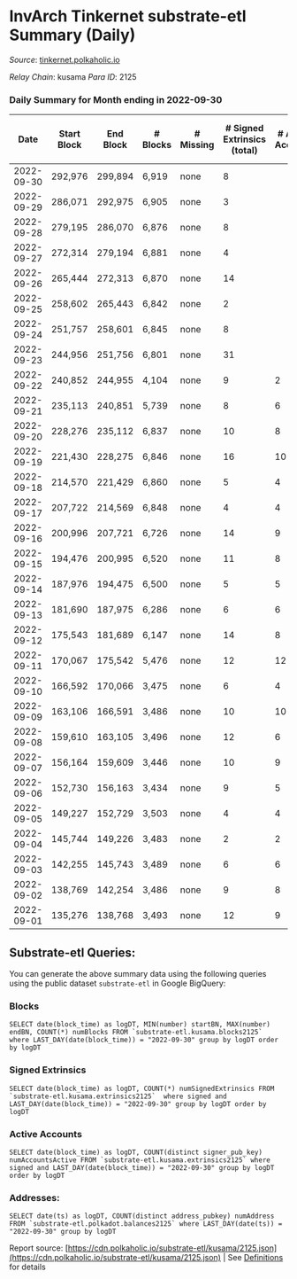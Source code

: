 # InvArch Tinkernet substrate-etl Summary (Daily)

_Source_: [tinkernet.polkaholic.io](https://tinkernet.polkaholic.io)

*Relay Chain*: kusama
*Para ID*: 2125



### Daily Summary for Month ending in 2022-09-30


| Date | Start Block | End Block | # Blocks | # Missing | # Signed Extrinsics (total) | # Active Accounts | # Addresses with Balances | # Events | # Transfers | # XCM Transfers In | # XCM Transfers Out |
| ---- | ----------- | --------- | -------- | --------- | --------------------------- | ----------------- | ------------------------- | -------- | ----------- | ------------------ | ------------------- |
| 2022-09-30 | 292,976 | 299,894 | 6,919 | none  | 8 |  | 1,206 | 14,111 | 210  |   |   |
| 2022-09-29 | 286,071 | 292,975 | 6,905 | none  | 3 |  |  | 13,931 | 93  |   |   |
| 2022-09-28 | 279,195 | 286,070 | 6,876 | none  | 8 |  |  | 14,007 | 193  |   |   |
| 2022-09-27 | 272,314 | 279,194 | 6,881 | none  | 4 |  |  | 13,921 | 124  |   |   |
| 2022-09-26 | 265,444 | 272,313 | 6,870 | none  | 14 |  |  | 14,209 | 355  |   |   |
| 2022-09-25 | 258,602 | 265,443 | 6,842 | none  | 2 |  |  | 13,767 | 62  |   |   |
| 2022-09-24 | 251,757 | 258,601 | 6,845 | none  | 8 |  |  | 13,949 | 196  |   |   |
| 2022-09-23 | 244,956 | 251,756 | 6,801 | none  | 31 |  |  | 14,708 | 807  |   |   |
| 2022-09-22 | 240,852 | 244,955 | 4,104 | none  | 9 | 2 |  | 8,564 | 279  |   |   |
| 2022-09-21 | 235,113 | 240,851 | 5,739 | none  | 8 | 6 |  | 11,706 | 165  |   |   |
| 2022-09-20 | 228,276 | 235,112 | 6,837 | none  | 10 | 8 |  | 14,018 | 264  |   |   |
| 2022-09-19 | 221,430 | 228,275 | 6,846 | none  | 16 | 10 |  | 14,167 | 361  |   |   |
| 2022-09-18 | 214,570 | 221,429 | 6,860 | none  | 5 | 4 |  | 13,919 | 156  |   |   |
| 2022-09-17 | 207,722 | 214,569 | 6,848 | none  | 4 | 4 |  | 13,855 | 124  |   |   |
| 2022-09-16 | 200,996 | 207,721 | 6,726 | none  | 14 | 9 |  | 13,798 | 235  |   |   |
| 2022-09-15 | 194,476 | 200,995 | 6,520 | none  | 11 | 8 |  | 13,401 | 281  |   |   |
| 2022-09-14 | 187,976 | 194,475 | 6,500 | none  | 5 | 5 |  | 13,197 | 155  |   |   |
| 2022-09-13 | 181,690 | 187,975 | 6,286 | none  | 6 | 6 |  | 12,785 | 164  |   |   |
| 2022-09-12 | 175,543 | 181,689 | 6,147 | none  | 14 | 8 |  | 12,698 | 297  |   |   |
| 2022-09-11 | 170,067 | 175,542 | 5,476 | none  | 12 | 12 |  | 11,310 | 273  |   |   |
| 2022-09-10 | 166,592 | 170,066 | 3,475 | none  | 6 | 4 |  | 7,127 | 134  |   |   |
| 2022-09-09 | 163,106 | 166,591 | 3,486 | none  | 10 | 10 |  | 7,328 | 281  |   |   |
| 2022-09-08 | 159,610 | 163,105 | 3,496 | none  | 12 | 6 |  | 7,279 | 202  |   |   |
| 2022-09-07 | 156,164 | 159,609 | 3,446 | none  | 10 | 9 |  | 7,225 | 258  |   |   |
| 2022-09-06 | 152,730 | 156,163 | 3,434 | none  | 9 | 5 |  | 7,098 | 163  |   |   |
| 2022-09-05 | 149,227 | 152,729 | 3,503 | none  | 4 | 4 |  | 7,163 | 124  |   |   |
| 2022-09-04 | 145,744 | 149,226 | 3,483 | none  | 2 | 2 |  | 7,044 | 62  |   |   |
| 2022-09-03 | 142,255 | 145,743 | 3,489 | none  | 6 | 6 |  | 7,238 | 214  |   |   |
| 2022-09-02 | 138,769 | 142,254 | 3,486 | none  | 9 | 8 |  | 7,245 | 208  |   |   |
| 2022-09-01 | 135,276 | 138,768 | 3,493 | none  | 12 | 9 |  | 7,402 | 336  |   |   |

## Substrate-etl Queries:
You can generate the above summary data using the following queries using the public dataset `substrate-etl` in Google BigQuery:


### Blocks
```
SELECT date(block_time) as logDT, MIN(number) startBN, MAX(number) endBN, COUNT(*) numBlocks FROM `substrate-etl.kusama.blocks2125`  where LAST_DAY(date(block_time)) = "2022-09-30" group by logDT order by logDT
```


### Signed Extrinsics
```
SELECT date(block_time) as logDT, COUNT(*) numSignedExtrinsics FROM `substrate-etl.kusama.extrinsics2125`  where signed and LAST_DAY(date(block_time)) = "2022-09-30" group by logDT order by logDT
```


### Active Accounts
```
SELECT date(block_time) as logDT, COUNT(distinct signer_pub_key) numAccountsActive FROM `substrate-etl.kusama.extrinsics2125` where signed and LAST_DAY(date(block_time)) = "2022-09-30" group by logDT order by logDT
```


### Addresses:
```
SELECT date(ts) as logDT, COUNT(distinct address_pubkey) numAddress FROM `substrate-etl.polkadot.balances2125` where LAST_DAY(date(ts)) = "2022-09-30" group by logDT
```



Report source: [https://cdn.polkaholic.io/substrate-etl/kusama/2125.json](https://cdn.polkaholic.io/substrate-etl/kusama/2125.json) | See [Definitions](/DEFINITIONS.md) for details

